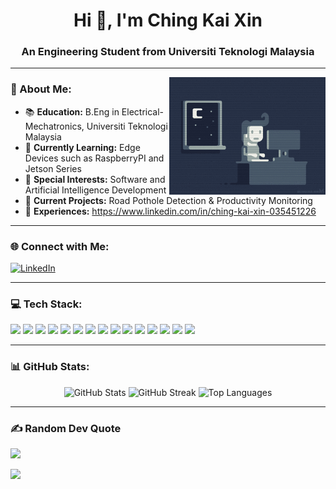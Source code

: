 <h1 align="center">Hi 👋, I'm Ching Kai Xin</h1>
<h3 align="center">An Engineering Student from Universiti Teknologi Malaysia</h3>

---

<img src="programmer.gif" width="250" align="right"/>

### 💫 About Me:
- 📚 **Education:** B.Eng in Electrical-Mechatronics, Universiti Teknologi Malaysia
- 🌱 **Currently Learning:** Edge Devices such as RaspberryPI and Jetson Series
- 🤖 **Special Interests:** Software and Artificial Intelligence Development
- 🔭 **Current Projects:** Road Pothole Detection & Productivity Monitoring
- 📄 **Experiences:** https://www.linkedin.com/in/ching-kai-xin-035451226


---

### 🌐 Connect with Me:
[![LinkedIn](https://img.shields.io/badge/LinkedIn-%230077B5.svg?style=for-the-badge&logo=linkedin&logoColor=white)](https://www.linkedin.com/in/ching-kai-xin-035451226)

---

### 💻 Tech Stack:
<p align="left">
  <img src="https://img.shields.io/badge/adobe%20photoshop-%2331A8FF.svg?style=for-the-badge&logo=adobe%20photoshop&logoColor=white" />
  <img src="https://img.shields.io/badge/-Arduino-00979D?style=for-the-badge&logo=Arduino&logoColor=white" />
  <img src="https://img.shields.io/badge/Canva-%2300C4CC.svg?style=for-the-badge&logo=Canva&logoColor=white" />
  <img src="https://img.shields.io/badge/c-%2300599C.svg?style=for-the-badge&logo=c&logoColor=white" />
  <img src="https://img.shields.io/badge/LabVIEW-FFDB00?style=for-the-badge&logo=LabVIEW&logoColor=black" />
  <img src="https://img.shields.io/badge/Matplotlib-%23ffffff.svg?style=for-the-badge&logo=Matplotlib&logoColor=black" />
  <img src="https://img.shields.io/badge/Notion-%23000000.svg?style=for-the-badge&logo=notion&logoColor=white" />
  <img src="https://img.shields.io/badge/numpy-%23013243.svg?style=for-the-badge&logo=numpy&logoColor=white" />
  <img src="https://img.shields.io/badge/opencv-%23white.svg?style=for-the-badge&logo=opencv&logoColor=white" />
  <img src="https://img.shields.io/badge/python-3670A0?style=for-the-badge&logo=python&logoColor=ffdd54" />
  <img src="https://img.shields.io/badge/PyTorch-%23EE4C2C.svg?style=for-the-badge&logo=PyTorch&logoColor=white" />
  <img src="https://img.shields.io/badge/-RaspberryPi-C51A4A?style=for-the-badge&logo=Raspberry-Pi" />
  <img src="https://img.shields.io/badge/TensorFlow-%23FF6F00.svg?style=for-the-badge&logo=TensorFlow&logoColor=white" />
  <img src="https://img.shields.io/badge/Twilio-F22F46?style=for-the-badge&logo=Twilio&logoColor=white" />
  <img src="https://img.shields.io/badge/YOLO-%23E4405F.svg?style=for-the-badge&logo=yolo&logoColor=white" />
</p>

---

### 📊 GitHub Stats:
<div align="center">
  <img src="https://github-readme-stats.vercel.app/api?username=kaixin1112&theme=blue-green&hide_border=false&include_all_commits=false&count_private=false" alt="GitHub Stats" height="150" />
  <img src="https://github-readme-streak-stats.herokuapp.com/?user=kaixin1112&theme=blue-green&hide_border=false" alt="GitHub Streak" height="150" />
  <img src="https://github-readme-stats.vercel.app/api/top-langs/?username=kaixin1112&theme=blue-green&hide_border=false&include_all_commits=true&count_private=true&langs_count=10&layout=compact" alt="Top Languages" height="150" />
</div>


---

### ✍️ Random Dev Quote
![](https://quotes-github-readme.vercel.app/api?type=horizontal&theme=radical)

[![](https://visitcount.itsvg.in/api?id=kaixin1112&icon=0&color=0)](https://visitcount.itsvg.in)

<!-- Proudly created with GPRM ( https://gprm.itsvg.in ) -->
